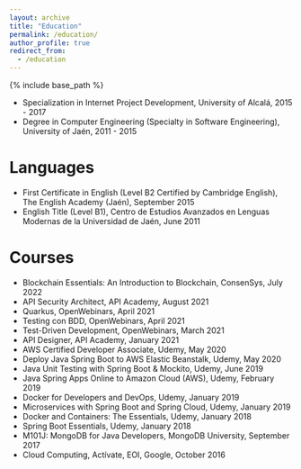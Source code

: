 ```yaml
---
layout: archive
title: "Education"
permalink: /education/
author_profile: true
redirect_from:
  - /education
---
```


{% include base_path %}

* Specialization in Internet Project Development, University of Alcalá, 2015 - 2017
* Degree in Computer Engineering (Specialty in Software Engineering), University of Jaén, 2011 - 2015

Languages
======
* First Certificate in English (Level B2 Certified by Cambridge English), The English Academy (Jaén), September 2015
* English Title (Level B1), Centro de Estudios Avanzados en Lenguas Modernas de la Universidad de Jaén, June 2011

Courses
======
* Blockchain Essentials: An Introduction to Blockchain, ConsenSys, July 2022
* API Security Architect, API Academy, August 2021
* Quarkus, OpenWebinars, April 2021
* Testing con BDD, OpenWebinars, April 2021
* Test-Driven Development, OpenWebinars, March 2021
* API Designer, API Academy, January 2021
* AWS Certified Developer Associate, Udemy, May 2020
* Deploy Java Spring Boot to AWS Elastic Beanstalk, Udemy, May 2020
* Java Unit Testing with Spring Boot & Mockito, Udemy, June 2019
* Java Spring Apps Online to Amazon Cloud (AWS), Udemy, February 2019
* Docker for Developers and DevOps, Udemy, January 2019
* Microservices with Spring Boot and Spring Cloud, Udemy, January 2019
* Docker and Containers: The Essentials, Udemy, January 2018
* Spring Boot Essentials, Udemy, January 2018
* M101J: MongoDB for Java Developers, MongoDB University, September 2017
* Cloud Computing, Actívate, EOI, Google, October 2016